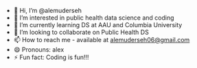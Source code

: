 - 👋 Hi, I’m @alemuderseh
- 👀 I’m interested in public health data science and coding
- 🌱 I’m currently learning DS at AAU and Columbia University
- 💞️ I’m looking to collaborate on Public Health DS 
- 📫 How to reach me - available at alemuderseh06@gmail.com
- 😄 Pronouns: alex
- ⚡ Fun fact: Coding is fun!!!

<!---
alemuderseh/alemuderseh is a ✨ special ✨ repository because its `README.md` (this file) appears on your GitHub profile.
You can click the Preview link to take a look at your changes.
--->
